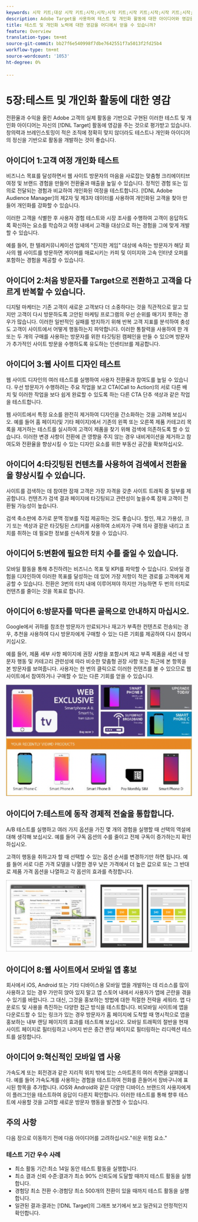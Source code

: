 ```yaml
---
keywords: 시작 키트;대상 시작 키트;시작;시작;시작 키트;시작 키트;시작;시작 키트;시작;시작 키트;시작;시작;시작;시작;시작
description: Adobe Target을 사용하여 테스트 및 개인화 활동에 대한 아이디어와 영감을 어디에서 찾을 수 있습니까?
title: 테스트 및 개인화 노력에 대한 영감을 어디에서 얻을 수 있습니까?
feature: Overview
translation-type: tm+mt
source-git-commit: bb27f6e540998f7dbe7642551f7a5013f2fd25b4
workflow-type: tm+mt
source-wordcount: '1053'
ht-degree: 0%

---
```



# 5장:테스트 및 개인화 활동에 대한 영감

전환율과 수익을 올린 Adobe 고객의 실제 활동을 기반으로 구현된 이러한 테스트 및 개인화 아이디어는 자신의 [!DNL Target] 활동에 영감을 주는 것으로 평가받고 있습니다. 창의력과 브레인스토밍이 적은 조직에 정확히 맞지 않더라도 테스트나 개인화 아이디어의 정신을 기반으로 활동을 개발하는 것이 좋습니다.

## 아이디어 1:고객 여정 개인화 테스트

비즈니스 목표를 달성하면서 웹 사이트 방문자의 마음을 사로잡는 맞춤형 크리에이티브 여정 및 브랜드 경험을 만들어 전환율과 매출을 높일 수 있습니다. 정적인 경험 또는 임의로 전달되는 경험과 비교하여 개인화된 여정을 테스트합니다. [!DNL Adobe Audience Manager]의 제2자 및 제3자 데이터를 사용하여 개인화된 고객을 찾아 만들어 개인화를 강화할 수 있습니다.

이러한 고객을 식별한 후 사용자 경험 테스트와 시장 조사를 수행하여 고객이 응답하도록 확신하는 요소를 학습하고 여정 내에서 고객을 대상으로 하는 경험을 그에 맞게 개발할 수 있습니다.

예를 들어, 한 텔레커뮤니케이션 업체의 &quot;진지한 게임&quot; 대상에 속하는 방문자가 해당 회사의 웹 사이트를 방문하면 게이머를 매료시키는 카피 및 이미지와 고속 인터넷 오퍼를 포함하는 경험을 제공할 수 있습니다.

## 아이디어 2:처음 방문자를 Target으로 전환하고 고객을 다르게 반복할 수 있습니다.

디지털 마케터는 기존 고객이 새로운 고객보다 더 소중하다는 것을 직관적으로 알고 있지만 고객이 다시 방문하도록 고안된 마케팅 프로그램의 우선 순위를 매기지 못하는 경우가 많습니다. 이러한 일반적인 실패를 방지하기 위해 반복 고객 지표를 분석하여 충성도 고객이 사이트에서 어떻게 행동하는지 파악합니다. 이러한 통찰력을 사용하여 한 개 또는 두 개의 구매를 사용하는 방문자를 위한 타깃팅된 캠페인을 만들 수 있으며 방문자가 추가적인 사이트 방문을 수행하도록 유도하는 인센티브를 제공합니다.

## 아이디어 3:웹 사이트 디자인 테스트

웹 사이트 디자인의 여러 테스트를 실행하여 사용자 전환율과 참여도를 높일 수 있습니다. 우선 방문자가 수행하려는 주요 작업을 보고 CTA(Call to Action)의 서로 다른 배치 및 이러한 작업을 보다 쉽게 완료할 수 있도록 하는 다른 CTA 단추 색상과 같은 작업을 테스트합니다.

웹 사이트에서 특정 요소를 완전히 제거하여 디자인을 간소화하는 것을 고려해 보십시오. 예를 들어 홈 페이지(및 기타 페이지)에서 기존의 왼쪽 또는 오른쪽 제품 카테고리 목록을 제거하는 테스트를 실시하여 고객이 제품을 찾기 위해 검색에 의존하도록 할 수 있습니다. 이러한 변경 사항이 전환에 큰 영향을 주지 않는 경우 내비게이션을 제거하고 참여도와 전환율을 향상시킬 수 있는 디자인 요소를 위한 부동산 공간을 확보하십시오.

## 아이디어 4:타깃팅된 컨텐츠를 사용하여 검색에서 전환율을 향상시킬 수 있습니다.

사이트를 검색하는 데 참여한 잠재 고객은 가장 자격을 갖춘 사이트 트래픽 중 일부를 제공합니다. 컨텐츠가 검색 결과 페이지에 타깃팅되고 관련성이 높을수록 잠재 고객이 전환될 가능성이 높습니다.

검색 축소판에 추가로 문맥 정보를 직접 제공하는 것도 좋습니다. 할인, 재고 가용성, 크기 또는 색상과 같은 타깃팅된 스티커를 사용하여 소비자가 구매 의사 결정을 내리고 조치를 취하는 데 필요한 정보를 신속하게 찾을 수 있습니다.

## 아이디어 5:변환에 필요한 터치 수를 줄일 수 있습니다.

모바일 활동을 통해 추진하려는 비즈니스 목표 및 KPI를 파악할 수 있습니다. 모바일 경험을 디자인하여 이러한 목표를 달성하는 데 있어 가장 저항이 적은 경로를 고객에게 제공할 수 있습니다. 전환은 3번의 터치 내에 이루어져야 하지만 가능하면 두 번의 터치로 컨텐츠를 줄이는 것을 목표로 합니다.

## 아이디어 6:방문자를 막다른 골목으로 안내하지 마십시오.

Google에서 귀하를 참조한 방문자가 만료되거나 재고가 부족한 컨텐츠로 전송되는 경우, 추천을 사용하여 다시 방문자에게 구매할 수 있는 다른 기회를 제공하여 다시 참여시키십시오.

예를 들어, 제품 세부 사항 페이지에 권장 사항을 포함시켜 재고 부족 제품을 세션 내 방문자 행동 및 카테고리 관련성에 따라 비슷한 맞춤형 권장 사항 또는 최근에 본 항목을 본 방문자를 보여줍니다. 사용자는 한 번의 클릭으로 이러한 컨텐츠를 볼 수 있으므로 웹 사이트에서 참여하거나 구매할 수 있는 다른 기회를 얻을 수 있습니다.

![Recommendations 일러스트레이션](/help/c-intro/assets/recs-illustration.png)

## 아이디어 7:테스트에 동작 경제적 전술을 통합합니다.

A/B 테스트를 실행하고 여러 가지 옵션을 가진 몇 개의 경험을 실행할 때 선택의 역설에 대해 생각해 보십시오. 예를 들어 구독 옵션의 수를 줄이고 전체 구독이 증가하는지 확인하십시오.

고객이 행동을 취하고자 할 때 선택할 수 있는 옵션 순서를 변경하기만 하면 됩니다. 예를 들어 서로 다른 가격 모델을 나열한 경우 낮은 가격에서 더 높은 값으로 또는 그 반대로 제품 가격 옵션을 나열하고 각 옵션의 효과를 측정합니다.

![행동 전술 일러스트레이션](/help/c-intro/assets/behavioral.png)

## 아이디어 8:웹 사이트에서 모바일 앱 홍보

회사에서 iOS, Android 또는 기타 디바이스용 모바일 앱을 개발하는 데 리소스를 많이 사용하고 있는 경우 가만히 앉아 있지 말고 앱 스토어 내에서 사용자가 앱에 곤란을 겪을 수 있기를 바랍니다. 그 대신, 그것을 홍보하는 방법에 대한 적절한 전략을 세워라. 앱 다운로드 및 사용을 촉진하는 다양한 접근 방식을 테스트합니다. 비모바일 사이트에 앱을 다운로드할 수 있는 링크가 있는 경우 방문자가 홈 페이지에 도착할 때 명시적으로 앱을 홍보하는 내부 랜딩 페이지의 효과를 테스트해 보십시오. 모바일 트래픽의 절반을 현재 사이트 페이지로 필터링하고 나머지 반은 중간 랜딩 페이지로 필터링하는 리디렉션 테스트를 설정합니다.

## 아이디어 9:혁신적인 모바일 앱 사용

가속도계 또는 회전경과 같은 지리적 위치 밖에 있는 스마트폰의 여러 측면을 살펴봅니다. 예를 들어 가속도계를 사용하는 경험을 테스트하여 전화를 흔들어서 장바구니에 표시된 항목을 추가합니다. iOS와 Android와 같은 다양한 디바이스 브랜드의 사용자에게 이 플러그인을 테스트하여 응답이 다른지 확인합니다. 이러한 테스트를 통해 향후 테스트에 사용할 것을 고려할 새로운 방문자 행동을 발견할 수 있습니다.

## 주의 사항

다음 장으로 이동하기 전에 다음 아이디어를 고려하십시오.&quot;쉬운 위험 요소.&quot;

### 테스트 기간 우수 사례

* 최소 활동 기간:최소 14일 동안 테스트 활동을 실행합니다.
* 최소 결과 신뢰 수준:결과가 최소 90% 신뢰도에 도달할 때까지 테스트 활동을 실행합니다.
* 경험당 최소 전환 수:경험당 최소 500개의 전환이 있을 때까지 테스트 활동을 실행합니다.
* 일관된 결과:결과는 [!DNL Target]의 그래프 보기에서 보고 일관되고 안정적인지 확인합니다.
